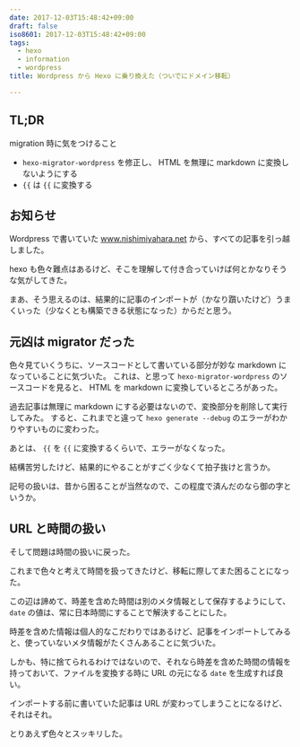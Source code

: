 ```yaml
---
date: 2017-12-03T15:48:42+09:00
draft: false
iso8601: 2017-12-03T15:48:42+09:00
tags:
  - hexo
  - information
  - wordpress
title: Wordpress から Hexo に乗り換えた（ついでにドメイン移転）

---
```


## TL;DR

migration 時に気をつけること

- `hexo-migrator-wordpress` を修正し、 HTML を無理に markdown に変換しないようにする
- `{{` は `{{` に変換する

## お知らせ

Wordpress で書いていた www.nishimiyahara.net から、すべての記事を引っ越しました。

hexo も色々難点はあるけど、そこを理解して付き合っていけば何とかなりそうな気がしてきた。

まあ、そう思えるのは、結果的に記事のインポートが（かなり躓いたけど）うまくいった（少なくとも構築できる状態になった）からだと思う。

## 元凶は migrator だった

色々見ていくうちに、ソースコードとして書いている部分が妙な markdown になっていることに気づいた。
これは、と思って `hexo-migrator-wordpress` のソースコードを見ると、 HTML を markdown に変換しているところがあった。

過去記事は無理に markdown にする必要はないので、変換部分を削除して実行してみた。
すると、これまでと違って `hexo generate --debug` のエラーがわかりやすいものに変わった。

あとは、 `{{` を `{{` に変換するくらいで、エラーがなくなった。

結構苦労したけど、結果的にやることがすごく少なくて拍子抜けと言うか。

記号の扱いは、昔から困ることが当然なので、この程度で済んだのなら御の字というか。

## URL と時間の扱い

そして問題は時間の扱いに戻った。

これまで色々と考えて時間を扱ってきたけど、移転に際してまた困ることになった。

この辺は諦めて、時差を含めた時間は別のメタ情報として保存するようにして、 `date` の値は、常に日本時間にすることで解決することにした。

時差を含めた情報は個人的なこだわりではあるけど、記事をインポートしてみると、使っていないメタ情報がたくさんあることに気づいた。

しかも、特に捨てられるわけではないので、それなら時差を含めた時間の情報を持っておいて、ファイルを変換する時に URL の元になる `date` を生成すれば良い。

インポートする前に書いていた記事は URL が変わってしまうことになるけど、それはそれ。

とりあえず色々とスッキリした。
